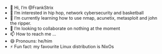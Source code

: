 - 👋 Hi, I’m @FrankStrix
- 👀 I’m interested in hip hop, network cybersecurity and basketball
- 🌱 I’m currently learning how to use nmap, acunetix, metasploit and john the ripper.
- 💞️ I’m looking to collaborate on nothing at the moment
- 📫 How to reach me ...
- 😄 Pronouns: he/him
- ⚡ Fun fact: my favourite Linux distribution is NixOs
